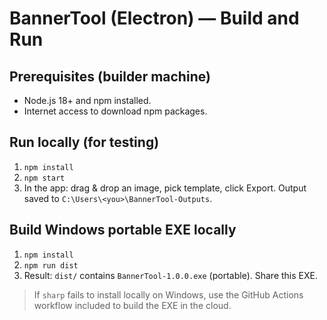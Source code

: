 # BannerTool (Electron) — Build and Run

## Prerequisites (builder machine)
- Node.js 18+ and npm installed.
- Internet access to download npm packages.

## Run locally (for testing)
1. `npm install`
2. `npm start`
3. In the app: drag & drop an image, pick template, click Export. Output saved to `C:\Users\<you>\BannerTool-Outputs`.

## Build Windows portable EXE locally
1. `npm install`
2. `npm run dist`
3. Result: `dist/` contains `BannerTool-1.0.0.exe` (portable). Share this EXE.

> If `sharp` fails to install locally on Windows, use the GitHub Actions workflow included to build the EXE in the cloud.

